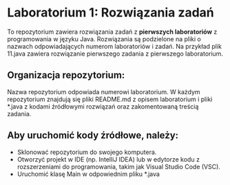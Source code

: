 # Laboratorium 1: Rozwiązania zadań

To repozytorium zawiera rozwiązania zadań z **pierwszych laboratoriów** z programowania w języku Java. Rozwiązania są podzielone na pliki o nazwach odpowiadających numerom laboratoriów i zadań. Na przykład plik 11.java zawiera rozwiązanie pierwszego zadania z pierwszego laboratorium.

## Organizacja repozytorium:

Nazwa repozytorium odpowiada numerowi laboratorium. W każdym repozytorium znajdują się pliki README.md z opisem laboratorium i pliki *.java z kodami źródłowymi rozwiązań oraz zakomentowaną treścią zadania.

## Aby uruchomić kody źródłowe, należy:

- Sklonować repozytorium do swojego komputera.
- Otworzyć projekt w IDE (np. IntelliJ IDEA) lub w edytorze kodu z rozszerzeniami do programowania, takim jak Visual Studio Code (VSC).
- Uruchomić klasę Main w odpowiednim pliku *.java